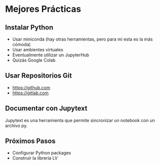 # Mejores Prácticas

## Instalar Python

- Usar miniconda (hay otras herramientas, pero para mí esta es la más cómoda)
- Usar ambientes virtuales
- Eventualmente utilizar un JupyterHub
- Quizás Google Colab


## Usar Repositorios Git

- https://github.com
- https://gitlab.com

## Documentar con Jupytext

Jupytext es una herramienta que permite sincronizar un notebook con un archivo py.

## Próximos Pasos

- Configurar Python packages
- Construir la librería LV